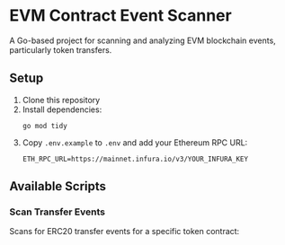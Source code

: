 # EVM Contract Event Scanner

A Go-based project for scanning and analyzing EVM blockchain events, particularly token transfers.

## Setup

1. Clone this repository
2. Install dependencies:
   ```
   go mod tidy
   ```
3. Copy `.env.example` to `.env` and add your Ethereum RPC URL:
   ```
   ETH_RPC_URL=https://mainnet.infura.io/v3/YOUR_INFURA_KEY
   ```

## Available Scripts

### Scan Transfer Events

Scans for ERC20 transfer events for a specific token contract:
